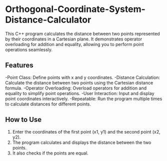 # Orthogonal-Coordinate-System-Distance-Calculator
This C++ program calculates the distance between two points represented by their coordinates in a Cartesian plane. It demonstrates operator overloading for addition and equality, allowing you to perform point operations seamlessly.

## **Features**
-Point Class: Define points with x and y coordinates.
-Distance Calculation: Calculate the distance between two points using the Cartesian distance formula.
-Operator Overloading: Overload operators for addition and equality to simplify point operations.
-User Interaction: Input and display point coordinates interactively.
-Repeatable: Run the program multiple times to calculate distances for different points.

## **How to Use**
1. Enter the coordinates of the first point (x1, y1) and the second point (x2, y2).
2. The program calculates and displays the distance between the two points.
3. It also checks if the points are equal.
